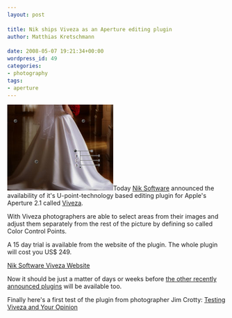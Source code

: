 ```yaml
---
layout: post

title: Nik ships Viveza as an Aperture editing plugin
author: Matthias Kretschmann

date: 2008-05-07 19:21:34+00:00
wordpress_id: 49
categories:
- photography
tags:
- aperture
---
```


![Viveza](/media/viveza.png)Today [Nik Software](http://www.niksoftware.com) announced the availability of it's U-point-technology based editing plugin for Apple's Aperture 2.1 called [Viveza](http://www.niksoftware.com/viveza).

With Viveza photographers are able to select areas from their images and adjust them separately from the rest of the picture by defining so called Color Control Points.

A 15 day trial is available from the website of the plugin. The whole plugin will cost you US$ 249.

[Nik Software Viveza Website](http://www.niksoftware.com/viveza)

Now it should be just a matter of days or weeks before [the other recently announced plugins](http://www.kremalicious.com/2008/04/first-aperture-adjustment-plugins-have-arrived/) will be available too.

Finally here's a first test of the plugin from photographer Jim Crotty:
[Testing Viveza and Your Opinion](http://calmphotos.com/index.php/2008/05/07/testing-viveza-and-your-opinion/)
